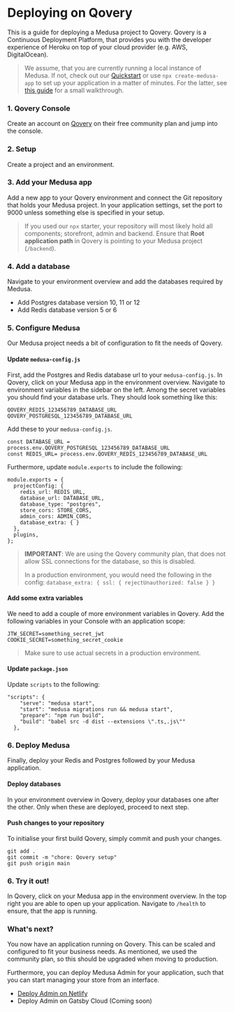 # Deploying on Qovery

This is a guide for deploying a Medusa project to Qovery. Qovery is a Continuous Deployment Platform, that provides you with the developer experience of Heroku on top of your cloud provider (e.g. AWS, DigitalOcean).

> We assume, that you are currently running a local instance of Medusa. If not, check out our [Quickstart](https://docs.medusa-commerce.com/quickstart/quick-start) or use `npx create-medusa-app` to set up your application in a matter of minutes. For the latter, see [this guide](https://docs.medusa-commerce.com/how-to/create-medusa-app) for a small walkthrough.

### 1. Qovery Console

Create an account on [Qovery](https://www.qovery.com/) on their free community plan and jump into the console.

### 2. Setup

Create a project and an environment.

### 3. Add your Medusa app

Add a new app to your Qovery environment and connect the Git repository that holds your Medusa project. In your application settings, set the port to 9000 unless something else is specified in your setup.

> If you used our `npx` starter, your repository will most likely hold all components; storefront, admin and backend. Ensure that **Root application path** in Qovery is pointing to your Medusa project (`/backend`).

### 4. Add a database

Navigate to your environment overview and add the databases required by Medusa.

- Add Postgres database version 10, 11 or 12
- Add Redis database version 5 or 6

### 5. Configure Medusa

Our Medusa project needs a bit of configuration to fit the needs of Qovery.

#### Update `medusa-config.js`

First, add the Postgres and Redis database url to your `medusa-config.js`. In Qovery, click on your Medusa app in the environment overview. Navigate to environment variables in the sidebar on the left. Among the secret variables you should find your database urls. They should look something like this:

```javascript=
QOVERY_REDIS_123456789_DATABASE_URL
QOVERY_POSTGRESQL_123456789_DATABASE_URL
```

Add these to your `medusa-config.js`.

```javascript=
const DATABASE_URL = process.env.QOVERY_POSTGRESQL_123456789_DATABASE_URL
const REDIS_URL= process.env.QOVERY_REDIS_123456789_DATABASE_URL
```

Furthermore, update `module.exports` to include the following:

```javascript=
module.exports = {
  projectConfig: {
    redis_url: REDIS_URL,
    database_url: DATABASE_URL,
    database_type: "postgres",
    store_cors: STORE_CORS,
    admin_cors: ADMIN_CORS,
    database_extra: { }
  },
  plugins,
};
```

> **IMPORTANT**: We are using the Qovery community plan, that does not allow SSL connections for the database, so this is disabled.
>
> In a production environment, you would need the following in the config:
> `database_extra: { ssl: { rejectUnauthorized: false } }`

#### Add some extra variables

We need to add a couple of more environment variables in Qovery. Add the following variables in your Console with an application scope:

```javascript=
JTW_SECRET=something_secret_jwt
COOKIE_SECRET=something_secret_cookie
```

> Make sure to use actual secrets in a production environment.

#### Update `package.json`

Update `scripts` to the following:

```json=
"scripts": {
    "serve": "medusa start",
    "start": "medusa migrations run && medusa start",
    "prepare": "npm run build",
    "build": "babel src -d dist --extensions \".ts,.js\""
  },
```

### 6. Deploy Medusa

Finally, deploy your Redis and Postgres followed by your Medusa application.

#### Deploy databases
In your environment overview in Qovery, deploy your databases one after the other. Only when these are deployed, proceed to next step.

#### Push changes to your repository

To initialise your first build Qovery, simply commit and push your changes.

```shell=
git add .
git commit -m "chore: Qovery setup"
git push origin main
```

### 6. Try it out!

In Qovery, click on your Medusa app in the environment overview. In the top right you are able to open up your application. Navigate to `/health` to ensure, that the app is running.

### What's next?

You now have an application running on Qovery. This can be scaled and configured to fit your business needs. As mentioned, we used the community plan, so this should be upgraded when moving to production.

Furthermore, you can deploy Medusa Admin for your application, such that you can start managing your store from an interface.

- [Deploy Admin on Netlify](https://docs.medusa-commerce.com/how-to/deploying-admin-on-netlify)
- Deploy Admin on Gatsby Cloud (Coming soon)
